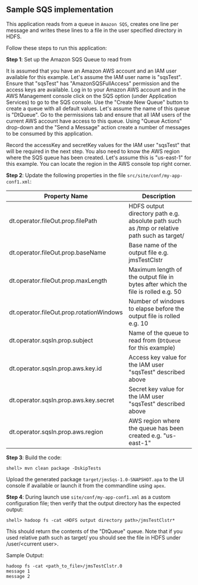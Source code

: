 ## Sample SQS implementation

This application reads from a queue in `Amazon SQS`, creates one line per message and writes these lines to a file
in the user specified directory in HDFS.

Follow these steps to run this application:

**Step 1**: Set up the Amazon SQS Queue to read from

It is assumed that you have an Amazon AWS account and an IAM user available for this example. Let's assume the
IAM user name is "sqsTest". Ensure that "sqsTest" has "AmazonSQSFullAccess" permission and the access keys are
available. Log in to your Amazon AWS account and in the AWS Management console click on the SQS option
(under Application Services) to go to the SQS console. Use the "Create New Queue" button to create a queue with
all default values. Let's assume the name of this queue is "DtQueue". Go to the permissions tab and ensure that
all IAM users of the current AWS account have access to this queue. Using "Queue Actions" drop-down and the
"Send a Message" action create a number of messages to be consumed by this application.

Record the accessKey and secretKey values for the IAM user "sqsTest" that will be required in the next step.
You also need to know the AWS region where the SQS queue has been created. Let's assume this is "us-east-1" for
this example. You can locate the region in the AWS console top right corner.


**Step 2**: Update the following properties in the file `src/site/conf/my-app-conf1.xml`:

| Property Name  | Description |
| -------------  | ----------- |
| dt.operator.fileOut.prop.filePath | HDFS output directory path e.g. absolute path such as /tmp or relative path such as target/ |
| dt.operator.fileOut.prop.baseName | Base name of the output file e.g. jmsTestClstr |
| dt.operator.fileOut.prop.maxLength | Maximum length of the output file in bytes after which the file is rolled e.g. 50 |
| dt.operator.fileOut.prop.rotationWindows | Number of windows to elapse before the output file is rolled e.g. 10 |
| dt.operator.sqsIn.prop.subject | Name of the queue to read from (`DtQueue` for this example)  |
| dt.operator.sqsIn.prop.aws.key.id | Access key value for the IAM user "sqsTest" described above  |
| dt.operator.sqsIn.prop.aws.key.secret | Secret key value for the IAM user "sqsTest" described above |
| dt.operator.sqsIn.prop.aws.region | AWS region where the queue has been created e.g. "us-east-1" |


**Step 3**: Build the code:

    shell> mvn clean package -DskipTests

Upload the generated package `target/jmsSqs-1.0-SNAPSHOT.apa` to the UI console if available or launch it from
the commandline using `apex`.

**Step 4**: During launch use `site/conf/my-app-conf1.xml` as a custom configuration file; then verify
that the output directory has the expected output:

    shell> hadoop fs -cat <HDFS output directory path>/jmsTestClstr*

This should return the contents of the "DtQueue" queue. Note that if you used relative path such as target/
you should see the file in HDFS under /user/&lt;current user&gt;.

Sample Output:

    hadoop fs -cat <path_to_file>/jmsTestClstr.0
    message 1
    message 2
